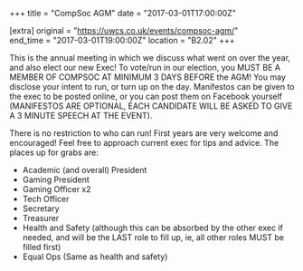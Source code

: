+++
title = "CompSoc AGM"
date = "2017-03-01T17:00:00Z"

[extra]
original = "https://uwcs.co.uk/events/compsoc-agm/"    
end_time = "2017-03-01T19:00:00Z"
location = "B2.02"
+++

This is the annual meeting in which we discuss what went on over the year, and also elect our new Exec\! To vote/run in our election, you MUST BE A MEMBER OF COMPSOC AT MINIMUM 3 DAYS BEFORE the AGM\! You may disclose your intent to run, or turn up on the day. Manifestos can be given to the exec to be posted online, or you can post them on Facebook yourself (MANIFESTOS ARE OPTIONAL, EACH CANDIDATE WILL BE ASKED TO GIVE A 3 MINUTE SPEECH AT THE EVENT).

There is no restriction to who can run\! First years are very welcome and encouraged\! Feel free to approach current exec for tips and advice. The places up for grabs are:

  - Academic (and overall) President  
  - Gaming President  
  - Gaming Officer x2
  - Tech Officer
  - Secretary
  - Treasurer
  - Health and Safety (although this can be absorbed by the other exec if needed, and will be the LAST role to fill up, ie, all other roles MUST be filled first)
  - Equal Ops (Same as health and safety)

